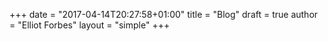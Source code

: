 +++
date = "2017-04-14T20:27:58+01:00"
title = "Blog"
draft = true
author = "Elliot Forbes"
layout = "simple"
+++